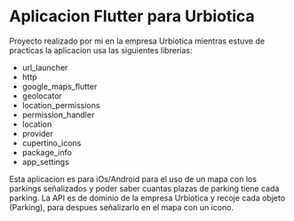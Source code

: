 # Aplicacion Flutter para Urbiotica


Proyecto realizado por mi en la empresa Urbiotica mientras estuve de practicas la aplicacion usa las siguientes librerias: 

- url_launcher
- http
- google_maps_flutter
- geolocator
- location_permissions
- permission_handler
- location
- provider
- cupertino_icons
- package_info
- app_settings

Esta aplicacion es para iOs/Android para el uso de un mapa con los parkings señalizados y poder saber cuantas plazas de parking tiene cada parking. 
La API es de dominio de la empresa Urbiotica y recoje cada objeto (Parking), para despues señalizarlo en el mapa con un icono. 



